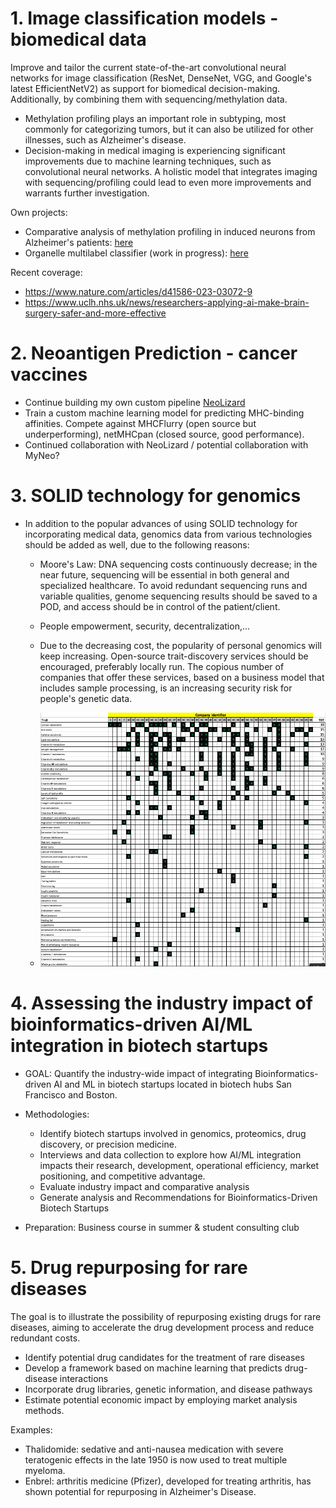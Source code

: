 # 1. Image classification models - biomedical data

Improve and tailor the current state-of-the-art convolutional neural networks for image classification (ResNet, DenseNet, VGG, and Google's latest EfficientNetV2) as support for biomedical decision-making. Additionally, by combining them with sequencing/methylation data.

- Methylation profiling plays an important role in subtyping, most commonly for categorizing tumors, but it can also be utilized for other illnesses, such as Alzheimer's disease.
- Decision-making in medical imaging is experiencing significant improvements due to machine learning techniques, such as convolutional neural networks. A holistic model that integrates imaging with sequencing/profiling could lead to even more improvements and warrants further investigation.

Own projects:
- Comparative analysis of methylation profiling in induced neurons  from Alzheimer's patients: <a href="https://github.com/mxvp/Omics-Analysis-of-Alzheimer-s-Disease/blob/main/paper.pdf" >here</a>
- Organelle multilabel classifier (work in progress): <a href="https://github.com/mxvp/organelle-image-classification/blob/main/organelle_image_classification.ipynb" >here</a>

Recent coverage:
- https://www.nature.com/articles/d41586-023-03072-9
- https://www.uclh.nhs.uk/news/researchers-applying-ai-make-brain-surgery-safer-and-more-effective

# 2. Neoantigen Prediction - cancer vaccines

- Continue building my own custom pipeline <a href="https://github.com/mxvp/NeoLizard" >NeoLizard</a>
- Train a custom machine learning model for predicting MHC-binding affinities. Compete against MHCFlurry (open source but underperforming), netMHCpan (closed source, good performance).
- Continued collaboration with NeoLizard / potential collaboration with MyNeo?

# 3. SOLID technology for genomics

- In addition to the popular advances of using SOLID technology for incorporating medical data, genomics data from various technologies should be added as well, due to the following reasons:
    - Moore's Law: DNA sequencing costs continuously decrease; in the near future, sequencing will be essential in both general and specialized healthcare. To avoid redundant sequencing runs and variable qualities, genome sequencing results should be saved to a POD, and access should be in control of the patient/client.
    - People empowerment, security, decentralization,...
    - Due to the decreasing cost, the popularity of personal genomics will keep increasing. Open-source trait-discovery services should be encouraged, preferably locally run. The copious number of companies that offer these services, based on a business model that includes sample processing, is an increasing security risk for people's genetic data.

    - ![overview of companies offering trait discovery](https://github.com/mxvp/Thesis-Initiatives/blob/main/personal_genomics_overview.png)

# 4. Assessing the industry impact of bioinformatics-driven AI/ML integration in biotech startups

- GOAL: Quantify the industry-wide impact of integrating Bioinformatics-driven AI and ML in biotech startups located in biotech hubs San Francisco and Boston.
- Methodologies:
    - Identify biotech startups involved in genomics, proteomics, drug discovery, or precision medicine.
    - Interviews and data collection to explore how AI/ML integration impacts their research, development, operational efficiency, market positioning, and competitive advantage.
    - Evaluate industry impact and comparative analysis
    - Generate analysis and Recommendations for Bioinformatics-Driven Biotech Startups

- Preparation: Business course in summer & student consulting club

# 5. Drug repurposing for rare diseases

The goal is to illustrate the possibility of repurposing existing drugs for rare diseases, aiming to accelerate the drug development process and reduce redundant costs.

- Identify potential drug candidates for the treatment of rare diseases
- Develop a framework based on machine learning that predicts drug-disease interactions
- Incorporate drug libraries, genetic information, and disease pathways
- Estimate potential economic impact by employing market analysis methods.

Examples:
- Thalidomide: sedative and anti-nausea medication with severe teratogenic effects in the late 1950 is now used to treat multiple myeloma.
- Enbrel: arthritis medicine (Pfizer), developed for treating arthritis, has shown potential for repurposing in Alzheimer's Disease.
